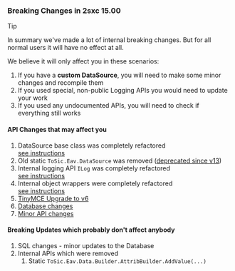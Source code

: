 
### Breaking Changes in 2sxc 15.00

> [!TIP]
> In summary we've made a lot of internal breaking changes.
> But for all normal users it will have no effect at all.

We believe it will only affect you in these scenarios:

1. If you have a **custom DataSource**, you will need to make some minor changes and recompile them
1. If you used special, non-public Logging APIs you would need to update your work
1. If you used any undocumented APIs, you will need to check if everything still works


#### API Changes that may affect you

1. DataSource base class was completely refactored  
    [see instructions](xref:Abyss.Releases.History.V15.DataSource)
1. Old static `ToSic.Eav.DataSource` was removed ([deprecated since v13](xref:Abyss.Releases.History.V13.DataSource))
1. Internal logging API `ILog` was completely refactored  
    [see instructions](xref:Abyss.Releases.History.V15.Logging)
1. Internal object wrappers were completely refactored  
    [see instructions](xref:Abyss.Releases.History.V15.UnwrappedContents)
1. [TinyMCE Upgrade to v6](xref:Abyss.Releases.History.V15.TinyMce)
1. [Database changes](xref:Abyss.Releases.History.V15.Database)
1. [Minor API changes](xref:Abyss.Releases.History.V15.Minor)


#### Breaking Updates which probably don't affect anybody

1. SQL changes - minor updates to the Database
1. Internal APIs which were removed
    1. Static `ToSic.Eav.Data.Builder.AttribBuilder.AddValue(...)`
